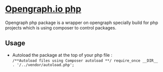 # [Opengraph.io php](https://www.opengraph.io/)
Opengraph php package is a wrapper on opengraph specially build for php projects which is using composer to control packages.
## Usage 
* Autoload the package at the top of your php file : <br/>
        ```
        /**Autoload files using Composer autoload **/
        require_once __DIR__ . '/../vendor/autoload.php'; 
        ```


